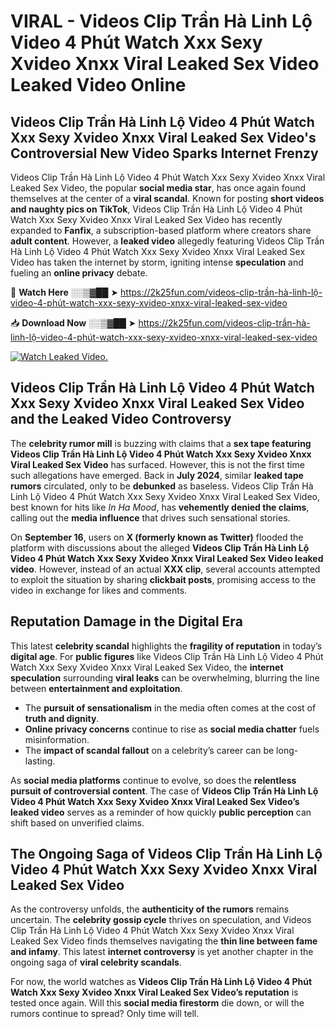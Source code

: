# VIRAL - Videos Clip Trần Hà Linh Lộ Video 4 Phút Watch Xxx Sexy Xvideo Xnxx Viral Leaked Sex Video Leaked Video Online

## **Videos Clip Trần Hà Linh Lộ Video 4 Phút Watch Xxx Sexy Xvideo Xnxx Viral Leaked Sex Video's Controversial New Video Sparks Internet Frenzy**  

Videos Clip Trần Hà Linh Lộ Video 4 Phút Watch Xxx Sexy Xvideo Xnxx Viral Leaked Sex Video, the popular **social media star**, has once again found themselves at the center of a **viral scandal**. Known for posting **short videos and naughty pics on TikTok**, Videos Clip Trần Hà Linh Lộ Video 4 Phút Watch Xxx Sexy Xvideo Xnxx Viral Leaked Sex Video has recently expanded to **Fanfix**, a subscription-based platform where creators share **adult content**. However, a **leaked video** allegedly featuring Videos Clip Trần Hà Linh Lộ Video 4 Phút Watch Xxx Sexy Xvideo Xnxx Viral Leaked Sex Video has taken the internet by storm, igniting intense **speculation** and fueling an **online privacy** debate.  

🔴 **Watch Here** ░░▒▓██ ➤ https://2k25fun.com/videos-clip-trần-hà-linh-lộ-video-4-phút-watch-xxx-sexy-xvideo-xnxx-viral-leaked-sex-video  

📥 **Download Now** ░░▒▓██ ➤ https://2k25fun.com/videos-clip-trần-hà-linh-lộ-video-4-phút-watch-xxx-sexy-xvideo-xnxx-viral-leaked-sex-video  

[![Watch Leaked Video.](https://miro.medium.com/v2/resize:fit:828/format:webp/1*cilzJN44JGOrTw9NJCrNHA.gif "Watch Leaked Video")](https://2k25fun.com/videos-clip-trần-hà-linh-lộ-video-4-phút-watch-xxx-sexy-xvideo-xnxx-viral-leaked-sex-video)

## **Videos Clip Trần Hà Linh Lộ Video 4 Phút Watch Xxx Sexy Xvideo Xnxx Viral Leaked Sex Video and the Leaked Video Controversy**  

The **celebrity rumor mill** is buzzing with claims that a **sex tape featuring Videos Clip Trần Hà Linh Lộ Video 4 Phút Watch Xxx Sexy Xvideo Xnxx Viral Leaked Sex Video** has surfaced. However, this is not the first time such allegations have emerged. Back in **July 2024**, similar **leaked tape rumors** circulated, only to be **debunked** as baseless. Videos Clip Trần Hà Linh Lộ Video 4 Phút Watch Xxx Sexy Xvideo Xnxx Viral Leaked Sex Video, best known for hits like *In Ha Mood*, has **vehemently denied the claims**, calling out the **media influence** that drives such sensational stories.  

On **September 16**, users on **X (formerly known as Twitter)** flooded the platform with discussions about the alleged **Videos Clip Trần Hà Linh Lộ Video 4 Phút Watch Xxx Sexy Xvideo Xnxx Viral Leaked Sex Video leaked video**. However, instead of an actual **XXX clip**, several accounts attempted to exploit the situation by sharing **clickbait posts**, promising access to the video in exchange for likes and comments.  

## **Reputation Damage in the Digital Era**  

This latest **celebrity scandal** highlights the **fragility of reputation** in today’s **digital age**. For **public figures** like Videos Clip Trần Hà Linh Lộ Video 4 Phút Watch Xxx Sexy Xvideo Xnxx Viral Leaked Sex Video, the **internet speculation** surrounding **viral leaks** can be overwhelming, blurring the line between **entertainment and exploitation**.  

- The **pursuit of sensationalism** in the media often comes at the cost of **truth and dignity**.  
- **Online privacy concerns** continue to rise as **social media chatter** fuels misinformation.  
- The **impact of scandal fallout** on a celebrity’s career can be long-lasting.  

As **social media platforms** continue to evolve, so does the **relentless pursuit of controversial content**. The case of **Videos Clip Trần Hà Linh Lộ Video 4 Phút Watch Xxx Sexy Xvideo Xnxx Viral Leaked Sex Video’s leaked video** serves as a reminder of how quickly **public perception** can shift based on unverified claims.  

## **The Ongoing Saga of Videos Clip Trần Hà Linh Lộ Video 4 Phút Watch Xxx Sexy Xvideo Xnxx Viral Leaked Sex Video**  

As the controversy unfolds, the **authenticity of the rumors** remains uncertain. The **celebrity gossip cycle** thrives on speculation, and Videos Clip Trần Hà Linh Lộ Video 4 Phút Watch Xxx Sexy Xvideo Xnxx Viral Leaked Sex Video finds themselves navigating the **thin line between fame and infamy**. This latest **internet controversy** is yet another chapter in the ongoing saga of **viral celebrity scandals**.  

For now, the world watches as **Videos Clip Trần Hà Linh Lộ Video 4 Phút Watch Xxx Sexy Xvideo Xnxx Viral Leaked Sex Video’s reputation** is tested once again. Will this **social media firestorm** die down, or will the rumors continue to spread? Only time will tell.